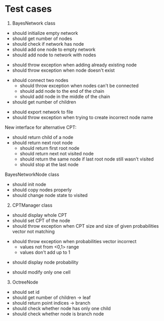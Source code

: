 # Test cases

1. BayesNetwork class
+ should initialize empty network
+ should get number of nodes
+ should check if network has node
+ should add one node to empty network
+ should add node to network with nodes
- should throw exception when adding already existing node
- should throw exception when node doesn't exist
+ should connect two nodes
  - should throw exception when nodes can't be connected
  - should add node to the end of the chain
  - should add node in the middle of the chain
+ should get number of children
- should export network to file
- should throw exception when trying to create incorrect node name

New interface for alternative CPT:
- should return child of a node
- should return next root node
  - should return first root node
  - should return next not visited node
  - should return the same node if last root node still wasn't visited
  - should stop at the last node

BayesNetworkNode class
- should init node
- should copy nodes properly
- should change node state to visited

2. CPTManager class
+ should display whole CPT
+ should set CPT of the node
+ should throw exception when CPT size and size of given probabilities vector not matching
- should throw exception when probabilities vector incorrect
  + values not from <0,1> range
  - values don't add up to 1
+ should display node probability
- should modify only one cell

3. OctreeNode
  - should set id
  - should get number of children
-> leaf
  - should return point indices
-> branch
  - should check whether node has only one child
  - should check whether node is branch node
